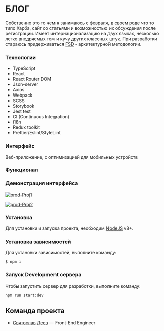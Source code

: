 # БЛОГ
Собственно это то чем я занимаюсь с февраля, в своем роде что то типо Харба, сайт со статьями и возможностью их обсуждения после регистрации.
Имеет интернационализацию на двух языках, несколько легко внедряемых тем и кучу других классных штук. 
При разработки стараюсь придерживаться [FSD](https://feature-sliced.design/ru/) - архитектурной методологии. 

### Технологии
- TypeScript 
- React
- React Router DOM
- Json-server
- Axios
- Webpack 
- SCSS
- Storybook 
- Jest test
- CI (Continuous Integration)
- i18n 
- Redux toolkit
- Prettier/Eslint/StyleLint

### Интерфейс
Веб-приложение, c оптимизацией для мобильных устройств

### Функционал


### Демонстрация интерфейса

<a href="https://ibb.co/j6tyTvr"><img src="https://i.ibb.co/dWZPr05/prod-Proj1.png" alt="prod-Proj1" border="0"></a>

<a href="https://ibb.co/vL5Nfs6"><img src="https://i.ibb.co/5sDQCYg/prod-Proj2.png" alt="prod-Proj2" border="0"></a>

### Установка
Для установки и запуска проекта, необходим [NodeJS](https://nodejs.org) v8+.

### Установка зависимостей
Для установки зависимостей, выполните команду:
```sh
$ npm i
```

### Запуск Development сервера 
Чтобы запустить сервер для разработки, выполните команду:
```sh
npm run start:dev
```

## Команда проекта

- [Святослав Деев](https://github.com/xkochevnikx) — Front-End Engineer


